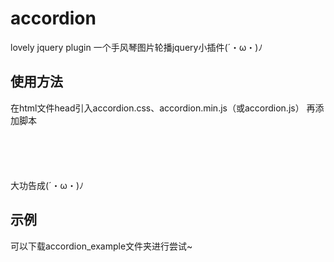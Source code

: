 # accordion
lovely jquery plugin
一个手风琴图片轮播jquery小插件(´・ω・)ﾉ

## 使用方法
在html文件head引入accordion.css、accordion.min.js（或accordion.js）
再添加脚本
<pre><code>
<script type="text/javascript">
    $(selector).accordion();
</script>
</code></pre>
大功告成(´・ω・)ﾉ

## 示例
可以下载accordion_example文件夹进行尝试~
